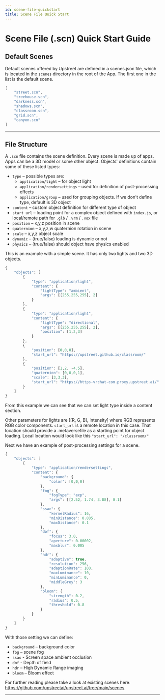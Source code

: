 ```yaml
---
id: scene-file-quickstart
title: Scene File Quick Start
---
```

# Scene File (.scn) Quick Start Guide

## Default Scenes

Default scenes offered by Upstreet are defined in a scenes.json file, which is located in the `scenes` directory in the root of the App. The first one in the list is the default scene.

```js
[
    "street.scn",
    "treehouse.scn",
    "darkness.scn",
    "shadows.scn",
    "classroom.scn",
    "grid.scn",
    "canyon.scn"
]
```

---

## File Structure

A `.scn` file contains the scene definition. Every scene is made up of apps. Apps can be a 3D model or some other object. Objects' definitions contain some of these listed types:
* `type` – possible types are: 
    * `application/light` – for object light 
    * `application/rendersettings` – used for definition of post-processing effects 
    * `application/group` – used for grouping objects. If we don't define type, default is 3D object  
* `content` – custom object definition for different type of object
*  `start_url` – loading point for a complex object defined with `index.js`, or local/remote path for `.glb` / `.vrm` / `.vox` file
* `position` – x,y,z position in scene
* `quaternion` – x,y,z,w quaternion rotation in scene
* `scale` – x,y,z object scale
* `dynamic` – (true/false) loading is dynamic or not
* `physics` – (true/false) should object have physics enabled

This is an example with a simple scene. It has only two lights and two 3D objects.

```js
{
    "objects": [
        {
            "type": "application/light",
            "content": {
                "lightType": "ambient",
                "args": [[255,255,255], 2]
            }
        },
        {
            "type": "application/light",
            "content": {
                "lightType": "directional",
                "args": [[255,255,255], 2],
                "position": [1,2,3]
            }
        },
        {
            "position": [0,0,0],
            "start_url": "https://upstreet.github.io/classroom/"
        },
        {
            "position": [1,2, -4.5],
            "quaternion": [0,0,0,1],
            "scale": [3,3,3],
            "start_url": "https://https-vrchat-com.proxy.upstreet.ai/"
        }
    ]
}
```

From this example we can see that we can set light type inside a content section.

Other parameters for lights are [[R, G, B], Intensity] where RGB represents RGB color components.
`start_url` is a remote location in this case. That location should provide a .metaversefile as a starting point for object loading. Local location would look like this `"start_url": "/classroom/"`

Next we have an example of post-processing settings for a scene.

```js
{
    "objects": [
        {
            "type": "application/rendersettings",
            "content": {
                "background": {
                    "color": [0,0,0]
                },
                "fog": {
                    "fogType": "exp",
                    "args": [[2.52, 1.74, 3.88], 0.1]
                },
                "ssao": {
                    "kernelRadius": 16,
                    "minDistance": 0.005,
                    "maxDistance": 0.1
                },
                "dof": {
                    "focus": 3.0,
                    "aperture": 0.00002,
                    "maxblur": 0.005
                },
                "hdr": {
                    "adaptive": true,
                    "resolution": 256,
                    "adaptionRate": 100,
                    "maxLuminance": 10,
                    "minLuminance": 0,
                    "middleGrey": 3
                },
                "bloom": {
                    "strength": 0.2,
                    "radius": 0.5,
                    "threshold": 0.8
                }
            }
        }
    ]
}
```


With those setting we can define:
* `background` – background color
* `fog` – scene fog
* `ssao` - Screen space ambient occlusion
* `dof` - Depth of field
* `hdr` – High Dynamic Range imaging
* `bloom` – Bloom effect

For further reading please take a look at existing scenes here:
https://github.com/upstreetai/upstreet.ai/tree/main/scenes

---
